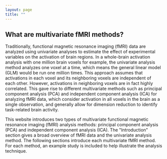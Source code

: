 ```yaml
---
layout: page
title: ""
---
```



## What are multivariate fMRI methods?
Traditionally, functional magnetic resonance imaging (fMRI) data are analyzed using univariate analyses to estimate the effect of experimental variables on the activation of brain regions. In a whole-brain activation analysis with one million brain voxels for example, the univariate analysis method analyzes one voxel at a time, which means the general linear model (GLM) would be run one million times. This approach assumes that activations in each voxel and its neighboring voxels are independent of each other. However, activations in neighboring voxels are in fact highly correlated. This gave rise to different multivariate methods such as principal component analysis (PCA) and independent component analysis (ICA) for analyzing fMRI data, which consider activation in all voxels in the brain as a single observation, and generally allow for dimension reduction to identify task-related brain activity.


This website introduces two types of multivariate functional magnetic resonance imaging (fMRI) analysis methods: principal component analysis (PCA) and independent component analysis (ICA). The "Introduction" section gives a broad overview of fMRI data and the univariate analysis method. The following sections introduce each multivariate fMRI method. For each method, an example study is included to help illustrate the analysis technique.



